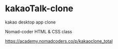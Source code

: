 # kakaoTalk-clone

<p>kakao desktop app clone</p>
<p>Nomad-coder HTML & CSS class</p>
<a href>https://academy.nomadcoders.co/p/kakaoclone_total</a>
